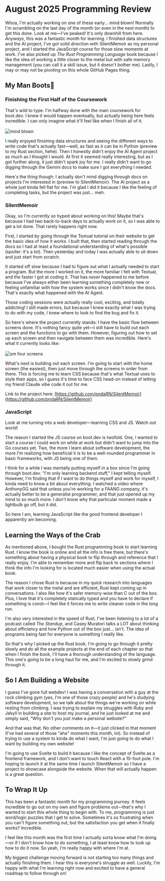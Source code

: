 # August 2025 Programming Review

Whoa, I'm actually working on one of these early... mind blown! Normally I'm scrambling on the last day of the month (or even in the next month) to get this done. Look at me—I've peaked! It's only downhill from here. *Anyways*, this was a fantastic month for learning. I finished data structures and the AI project, I've got solid direction with SilentMemoir as my personal project, and I started the JavaScript course for those slow moments at work. I've also picked up *The Rust Programming Language* book because I like the idea of working a little closer to the metal but with safe memory management (you can call it a skill issue, but it doesn't bother me). Lastly, I may or may not be pivoting on this whole GitHub Pages thing.

## My Man Boots🐻
### Finishing the First Half of the Coursework

That's wild to type. I'm halfway done with the main coursework for boot.dev. I knew it would happen eventually, but actually being here feels incredible. I can only imagine what it'll feel like when I finish all of it. <br><br>
![mind blown](https://pndarn.github.io/Programming-Journey/assets/gifs/mind_blown.gif)

 I really enjoyed finishing data structures and seeing the different ways to write code that's actually fast—well, as fast as it can be in Python (preview to my Rust section, hehe). Then I honestly didn't enjoy the AI Agent project as much as I thought I would. At first it seemed really interesting, but as I got further along, it just didn't spark joy for me. I really didn't want to go digging through the Gemini docs to make sure I got everything I needed. 
 
Here's the thing though: I actually don't mind digging through docs on projects I'm interested in (preview to SilentMemoir). The AI project as a whole just kinda fell flat for me. I'm glad I did it because I like the feeling of completing tasks, but the project was just... meh.

### SilentMemoir

Okay, so I'm currently *so* hyped about working on this! Maybe that's because I had two back-to-back days to actually work on it, so I was able to get a lot done. That rarely happens right now. 

First, I started by going through the Textual tutorial on their website to get the basic idea of how it works. I built that, then started reading through the docs so I had at least a foundational understanding of what's possible (spoiler: it's a lot). Then yesterday and today I was actually able to sit down and just start from scratch.

It started off slow because I had to figure out what I actually needed to start a program. But the more I worked on it, the more familiar I felt with Textual, and the faster I got at coding it. That has *never* happened to me before because I've always either been learning something completely new or feeling unfamiliar with how the system works since I didn't know the docs. That's exactly what happened with the AI Agent.

Those coding sessions were actually really cool, exciting, and totally addicting! I still made errors, but because I knew exactly what I was trying to do with my code, I knew where to look to find the bug and fix it.

So here's where the project currently stands: I have the basic flow between screens done. It's nothing fancy quite yet—I still have to build out each screen and the functions to go with them. However, figuring out how to set up each screen and then navigate between them was incredible. Here's what it currently looks like: <br><br>
![sm four screens](https://pndarn.github.io/Programming-Journey/assets/gifs/sm_four_screens.gif)

What's next is building out each screen. I'm going to start with the home screen (the easiest), then just move through the screens in order from there. This is forcing me to learn CSS because that's what Textual uses to style their apps, so I guess it's time to face CSS head-on instead of letting my friend Claude vibe code it out for me.

Link to the project here: [https://github.com/pndaRN/SilentMemoir](https://github.com/pndaRN/SilentMemoir)

### JavaScript 

Look at me turning into a web developer—learning CSS and JS. Watch out world!

The reason I started the JS course on boot.dev is twofold. One, I wanted to start a course I could work on while at work but didn't want to jump into the Go courses yet. Two, the more I learn about software development, the more I'm realizing how beneficial it is to be a well-rounded programmer in basic frameworks, with JS being one of them.

I think for a while I was mentally putting myself in a box since I'm going through boot.dev. "I'm only learning backend stuff," I kept telling myself. However, I'm finding that if I want to do things myself and work for myself, I kinda need to know a bit about everything. I watched a video where AnthonyGG said that unless you're working for a FAANG company, it's actually better to be a generalist programmer, and that just opened up my mind to so much more. I don't know why that particular moment made a lightbulb go off, but it did. 


So here I am, learning JavaScript like the good frontend developer I apparently am becoming.

## Learning the Ways of the Crab 
As mentioned above, I bought the Rust programming book to start learning Rust. I know the book is online and all the info is free there, but there's something about having a physical book to flip through and reference that I really enjoy. I'm able to remember more and flip back to sections where I think the info I'm looking for is located much easier when using the actual book.

The reason I chose Rust is because in my quick research into languages that work closer to the metal and are efficient, Rust kept coming up in conversations. I also like how it's safer memory-wise than C out of the box. Plus, I love that it's completely statically typed and you have to declare if something is const—I feel like it forces me to write cleaner code in the long run.

I'm also very interested in the speed of Rust. I've been listening to a lot of a podcast called *The Standup*, and Casey Muratori talks a LOT about thinking about efficiency and how Python out of the box just... isn't. The idea of programs being fast for everyone is something I really like.

So that's why I picked up the Rust book. I'm going to go through it pretty slowly and do all the example projects at the end of each chapter so that when I finish the book, I'll have a thorough understanding of the language. This one's going to be a long haul for me, and I'm excited to slowly grind through it.

## So I Am Building a Website

I guess I've gone full webdev! I was having a conversation with a guy at the rock climbing gym (yes, I'm one of those crazy people) and he's studying software development, so we talk about the things we're working on while resting from climbing. I was trying to explain my struggles with Ruby and Jekyll in building a site to host my journal, and he just looked at me and simply said, "Why don't you just make a personal website?"

And that was that. No other comments on it—it just clicked in that moment (I've had several of those "aha" moments this month, lol). So instead of trying to use a system to kinda do what I want, I'm just going to do what I want by building my own website!

I'm going to use Svelte to build it because I like the concept of Svelte as a frontend framework, and I don't want to touch React with a 10-foot pole. I'm hoping to launch it at the same time I launch SilentMemoir so I have a project to showcase alongside the website. When that will actually happen is a great question.

## To Wrap It Up 
This has been a fantastic month for my programming journey. It feels incredible to go out on my own and figure problems out—that's why I wanted to start this whole thing to begin with. To me, programming is just word/logic puzzles that I get to solve. Sometimes it's so frustrating when you can't figure something out, but the satisfaction you get when it finally works? Incredible.

I feel like this month was the first time I actually sorta know what I'm doing—or if I don't know how to do something, I at least know how to look up how to do it now. So yeah, I'm really happy with where I'm at.

My biggest challenge moving forward is not starting too many things and actually finishing them. I hear this is everyone's struggle as well. Luckily, I'm happy with what I'm learning right now and excited to have a general roadmap to follow through on!





